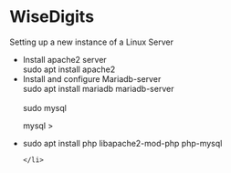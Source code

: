 # WiseDigits


Setting up a new instance of a Linux Server

<ul>
  <li>Install apache2 server 
  <br/>sudo apt install apache2  
  </li>
  <li>
  Install and configure Mariadb-server 
  <br/>
  sudo apt install mariadb mariadb-server

  <br/>
  <br/>
  sudo mysql 
  
  mysql >


  </li>
  <li>
  sudo apt install php libapache2-mod-php php-mysql

    </li>
</ul>
